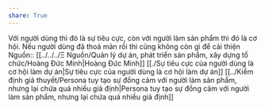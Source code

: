 ```yaml
---
share: True
---
```

Với người dùng thì đó là sự tiêu cực, còn với người làm sản phẩm thì đó là cơ hội. Nếu người dùng đã thoả mãn rồi thì cũng không còn gì để cải thiện
Nguồn:: [[../../../Ξ Nguồn/Quản lý dự án, phát triển sản phẩm, xây dựng tổ chức/Hoàng Đức Minh|Hoàng Đức Minh]]
[[./Sự tiêu cực của người dùng là cơ hội làm dự án|Sự tiêu cực của người dùng là cơ hội làm dự án]]
[[../Kiểm định giả thuyết/Persona tuy tạo sự đồng cảm với người làm sản phẩm, nhưng lại chứa quá nhiều giả định|Persona tuy tạo sự đồng cảm với người làm sản phẩm, nhưng lại chứa quá nhiều giả định]]